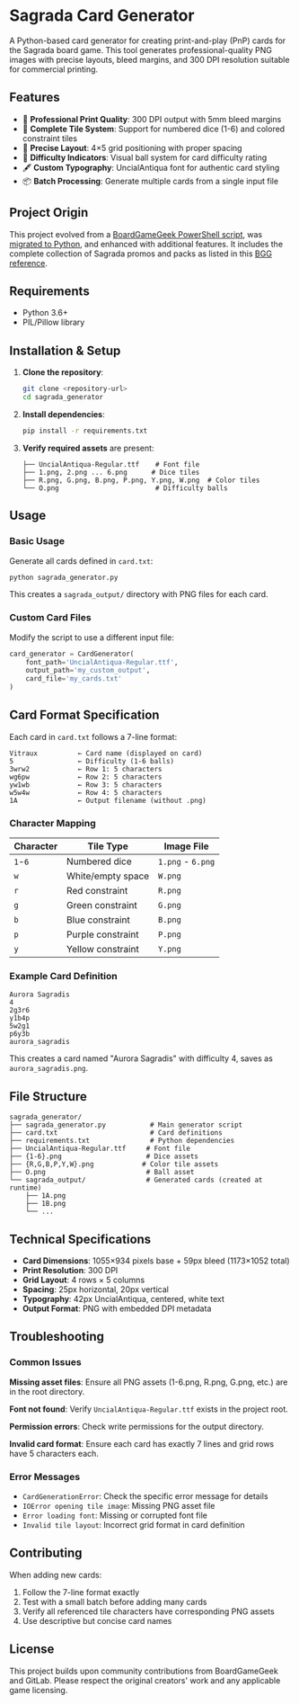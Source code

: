 # Sagrada Card Generator

A Python-based card generator for creating print-and-play (PnP) cards for the Sagrada board game. This tool generates professional-quality PNG images with precise layouts, bleed margins, and 300 DPI resolution suitable for commercial printing.

## Features

- 🎨 **Professional Print Quality**: 300 DPI output with 5mm bleed margins
- 🎲 **Complete Tile System**: Support for numbered dice (1-6) and colored constraint tiles
- 📐 **Precise Layout**: 4×5 grid positioning with proper spacing
- 🎯 **Difficulty Indicators**: Visual ball system for card difficulty rating
- 🖋️ **Custom Typography**: UncialAntiqua font for authentic card styling
- 📦 **Batch Processing**: Generate multiple cards from a single input file

## Project Origin

This project evolved from a [BoardGameGeek PowerShell script](https://boardgamegeek.com/filepage/219948/sagrada-card-generator), was [migrated to Python](https://gitlab.com/jirsis/sagrada-generator), and enhanced with additional features. It includes the complete collection of Sagrada promos and packs as listed in this [BGG reference](https://boardgamegeek.com/thread/2737742/list-all-sagrada-promos-and-packs).

## Requirements

- Python 3.6+
- PIL/Pillow library

## Installation & Setup

1. **Clone the repository**:
   ```bash
   git clone <repository-url>
   cd sagrada_generator
   ```

2. **Install dependencies**:
   ```bash
   pip install -r requirements.txt
   ```

3. **Verify required assets** are present:
   ```
   ├── UncialAntiqua-Regular.ttf    # Font file
   ├── 1.png, 2.png ... 6.png      # Dice tiles
   ├── R.png, G.png, B.png, P.png, Y.png, W.png  # Color tiles
   └── O.png                        # Difficulty balls
   ```

## Usage

### Basic Usage

Generate all cards defined in `card.txt`:

```bash
python sagrada_generator.py
```

This creates a `sagrada_output/` directory with PNG files for each card.

### Custom Card Files

Modify the script to use a different input file:

```python
card_generator = CardGenerator(
    font_path='UncialAntiqua-Regular.ttf',
    output_path='my_custom_output',
    card_file='my_cards.txt'
)
```

## Card Format Specification

Each card in `card.txt` follows a 7-line format:

```
Vitraux          ← Card name (displayed on card)
5                ← Difficulty (1-6 balls)
3wrw2            ← Row 1: 5 characters
wg6pw            ← Row 2: 5 characters
yw1wb            ← Row 3: 5 characters
w5w4w            ← Row 4: 5 characters
1A               ← Output filename (without .png)
```

### Character Mapping

| Character | Tile Type | Image File |
|-----------|-----------|------------|
| `1`-`6`   | Numbered dice | `1.png` - `6.png` |
| `w`       | White/empty space | `W.png` |
| `r`       | Red constraint | `R.png` |
| `g`       | Green constraint | `G.png` |
| `b`       | Blue constraint | `B.png` |
| `p`       | Purple constraint | `P.png` |
| `y`       | Yellow constraint | `Y.png` |

### Example Card Definition

```
Aurora Sagradis
4
2g3r6
y1b4p
5w2g1
p6y3b
aurora_sagradis
```

This creates a card named "Aurora Sagradis" with difficulty 4, saves as `aurora_sagradis.png`.

## File Structure

```
sagrada_generator/
├── sagrada_generator.py           # Main generator script
├── card.txt                       # Card definitions
├── requirements.txt               # Python dependencies
├── UncialAntiqua-Regular.ttf     # Font file
├── {1-6}.png                     # Dice assets
├── {R,G,B,P,Y,W}.png            # Color tile assets
├── O.png                         # Ball asset
└── sagrada_output/               # Generated cards (created at runtime)
    ├── 1A.png
    ├── 1B.png
    └── ...
```

## Technical Specifications

- **Card Dimensions**: 1055×934 pixels base + 59px bleed (1173×1052 total)
- **Print Resolution**: 300 DPI
- **Grid Layout**: 4 rows × 5 columns
- **Spacing**: 25px horizontal, 20px vertical
- **Typography**: 42px UncialAntiqua, centered, white text
- **Output Format**: PNG with embedded DPI metadata

## Troubleshooting

### Common Issues

**Missing asset files**: Ensure all PNG assets (1-6.png, R.png, G.png, etc.) are in the root directory.

**Font not found**: Verify `UncialAntiqua-Regular.ttf` exists in the project root.

**Permission errors**: Check write permissions for the output directory.

**Invalid card format**: Ensure each card has exactly 7 lines and grid rows have 5 characters each.

### Error Messages

- `CardGenerationError`: Check the specific error message for details
- `IOError opening tile image`: Missing PNG asset file
- `Error loading font`: Missing or corrupted font file
- `Invalid tile layout`: Incorrect grid format in card definition

## Contributing

When adding new cards:
1. Follow the 7-line format exactly
2. Test with a small batch before adding many cards
3. Verify all referenced tile characters have corresponding PNG assets
4. Use descriptive but concise card names

## License

This project builds upon community contributions from BoardGameGeek and GitLab. Please respect the original creators' work and any applicable game licensing.

